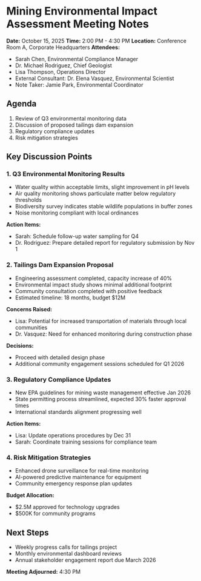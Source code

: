 # Mining Environmental Impact Assessment Meeting Notes

**Date:** October 15, 2025
**Time:** 2:00 PM - 4:30 PM
**Location:** Conference Room A, Corporate Headquarters
**Attendees:**
- Sarah Chen, Environmental Compliance Manager
- Dr. Michael Rodriguez, Chief Geologist
- Lisa Thompson, Operations Director
- External Consultant: Dr. Elena Vasquez, Environmental Scientist
- Note Taker: Jamie Park, Environmental Coordinator

## Agenda
1. Review of Q3 environmental monitoring data
2. Discussion of proposed tailings dam expansion
3. Regulatory compliance updates
4. Risk mitigation strategies

## Key Discussion Points

### 1. Q3 Environmental Monitoring Results
- Water quality within acceptable limits, slight improvement in pH levels
- Air quality monitoring shows particulate matter below regulatory thresholds
- Biodiversity survey indicates stable wildlife populations in buffer zones
- Noise monitoring compliant with local ordinances

**Action Items:**
- Sarah: Schedule follow-up water sampling for Q4
- Dr. Rodriguez: Prepare detailed report for regulatory submission by Nov 1

### 2. Tailings Dam Expansion Proposal
- Engineering assessment completed, capacity increase of 40%
- Environmental impact study shows minimal additional footprint
- Community consultation completed with positive feedback
- Estimated timeline: 18 months, budget $12M

**Concerns Raised:**
- Lisa: Potential for increased transportation of materials through local communities
- Dr. Vasquez: Need for enhanced monitoring during construction phase

**Decisions:**
- Proceed with detailed design phase
- Additional community engagement sessions scheduled for Q1 2026

### 3. Regulatory Compliance Updates
- New EPA guidelines for mining waste management effective Jan 2026
- State permitting process streamlined, expected 30% faster approval times
- International standards alignment progressing well

**Action Items:**
- Lisa: Update operations procedures by Dec 31
- Sarah: Coordinate training sessions for compliance team

### 4. Risk Mitigation Strategies
- Enhanced drone surveillance for real-time monitoring
- AI-powered predictive maintenance for equipment
- Community emergency response plan updates

**Budget Allocation:**
- $2.5M approved for technology upgrades
- $500K for community programs

## Next Steps
- Weekly progress calls for tailings project
- Monthly environmental dashboard reviews
- Annual stakeholder engagement report due March 2026

**Meeting Adjourned:** 4:30 PM
